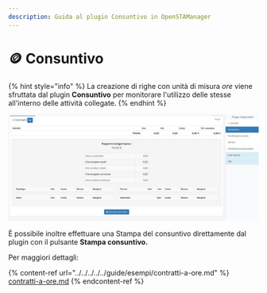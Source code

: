 ```yaml
---
description: Guida al plugin Consuntivo in OpenSTAManager
---
```


# 🪙 Consuntivo

{% hint style="info" %}
La creazione di righe con unità di misura _ore_ viene sfruttata dal plugin **Consuntivo** per monitorare l'utilizzo delle stesse all'interno delle attività collegate.
{% endhint %}

![](<../../../../../.gitbook/assets/image (544).png>)

È possibile inoltre effettuare una Stampa del consuntivo direttamente dal plugin con il pulsante **Stampa consuntivo.**

Per maggiori dettagli:

{% content-ref url="../../../../../guide/esempi/contratti-a-ore.md" %}
[contratti-a-ore.md](../../../../../guide/esempi/contratti-a-ore.md)
{% endcontent-ref %}
